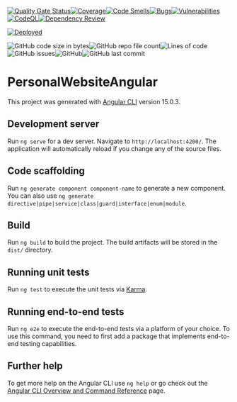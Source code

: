 [![Quality Gate Status](https://sonarcloud.io/api/project_badges/measure?project=SylvainJanet_personal-website-angular&metric=alert_status)](https://sonarcloud.io/summary/new_code?id=SylvainJanet_personal-website-angular)[![Coverage](https://sonarcloud.io/api/project_badges/measure?project=SylvainJanet_personal-website-angular&metric=coverage)](https://sonarcloud.io/summary/new_code?id=SylvainJanet_personal-website-angular)[![Code Smells](https://sonarcloud.io/api/project_badges/measure?project=SylvainJanet_personal-website-app&metric=code_smells)](https://sonarcloud.io/summary/new_code?id=SylvainJanet_personal-website-app)[![Bugs](https://sonarcloud.io/api/project_badges/measure?project=SylvainJanet_personal-website-app&metric=bugs)](https://sonarcloud.io/summary/new_code?id=SylvainJanet_personal-website-app)[![Vulnerabilities](https://sonarcloud.io/api/project_badges/measure?project=SylvainJanet_personal-website-app&metric=vulnerabilities)](https://sonarcloud.io/summary/new_code?id=SylvainJanet_personal-website-app)[![CodeQL](https://github.com/SylvainJanet/personal-website-angular/actions/workflows/code-QL.yml/badge.svg?branch=main)](https://github.com/SylvainJanet/personal-website-angular/actions/workflows/code-QL.yml)[![Dependency Review](https://github.com/SylvainJanet/personal-website-angular/actions/workflows/dependency-review.yml/badge.svg)](https://github.com/SylvainJanet/personal-website-angular/actions/workflows/dependency-review.yml)

[![Deployed](https://github.com/SylvainJanet/personal-website-angular/actions/workflows/ci-cd-main.yml/badge.svg)](https://github.com/SylvainJanet/personal-website-angular/actions/workflows/ci-cd-main.yml)

![GitHub code size in bytes](https://img.shields.io/github/languages/code-size/SylvainJanet/personal-website-angular)![GitHub repo file count](https://img.shields.io/github/directory-file-count/SylvainJanet/personal-website-angular)![Lines of code](https://img.shields.io/tokei/lines/github/SylvainJanet/personal-website-angular?category=lines)![GitHub issues](https://img.shields.io/github/issues/SylvainJanet/personal-website-angular)![GitHub](https://img.shields.io/github/license/SylvainJanet/personal-website-angular)![GitHub last commit](https://img.shields.io/github/last-commit/SylvainJanet/personal-website-angular)

# PersonalWebsiteAngular

This project was generated with [Angular CLI](https://github.com/angular/angular-cli) version 15.0.3.

## Development server

Run `ng serve` for a dev server. Navigate to `http://localhost:4200/`. The application will automatically reload if you change any of the source files.

## Code scaffolding

Run `ng generate component component-name` to generate a new component. You can also use `ng generate directive|pipe|service|class|guard|interface|enum|module`.

## Build

Run `ng build` to build the project. The build artifacts will be stored in the `dist/` directory.

## Running unit tests

Run `ng test` to execute the unit tests via [Karma](https://karma-runner.github.io).

## Running end-to-end tests

Run `ng e2e` to execute the end-to-end tests via a platform of your choice. To use this command, you need to first add a package that implements end-to-end testing capabilities.

## Further help

To get more help on the Angular CLI use `ng help` or go check out the [Angular CLI Overview and Command Reference](https://angular.io/cli) page.

